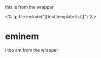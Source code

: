this is from the wrapper

<% tp.file.include("[[test template list]]") %>

# eminem

i too am from the wrapper